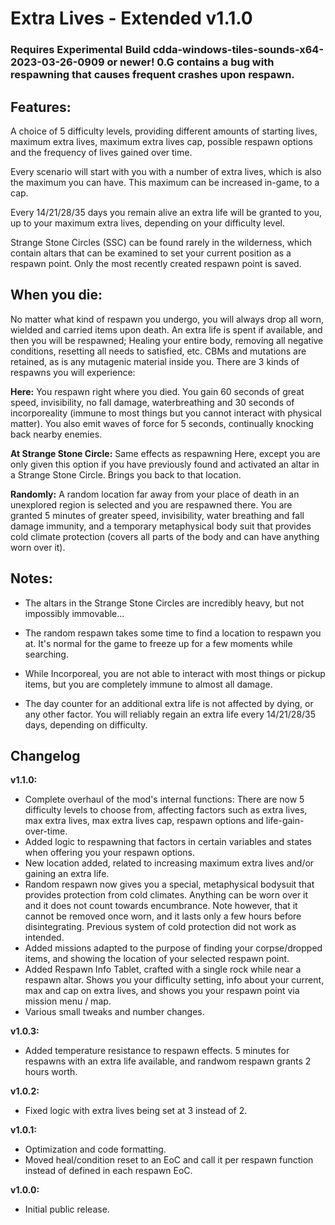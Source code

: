 # Extra Lives - Extended v1.1.0

### Requires Experimental Build cdda-windows-tiles-sounds-x64-2023-03-26-0909 or newer! 0.G contains a bug with respawning that causes frequent crashes upon respawn.

## **Features:**

A choice of 5 difficulty levels, providing different amounts of starting lives, maximum extra lives, maximum extra lives cap, possible respawn options and the frequency of lives gained over time.

Every scenario will start with you with a number of extra lives, which is also the maximum you can have. This maximum can be increased in-game, to a cap.

Every 14/21/28/35 days you remain alive an extra life will be granted to you, up to your maximum extra lives, depending on your difficulty level.

Strange Stone Circles (SSC) can be found rarely in the wilderness, which contain altars that can be examined to set your current position as a respawn point. Only the most recently created respawn point is saved.

## **When you die:**

No matter what kind of respawn you undergo, you will always drop all worn, wielded and carried items upon death. An extra life is spent if available, and then you will be respawned; Healing your entire body, removing all negative conditions, resetting all needs to satisfied, etc. CBMs and mutations are retained, as is any mutagenic material inside you. There are 3 kinds of respawns you will experience:

**Here:** You respawn right where you died. You gain 60 seconds of great speed, invisibility, no fall damage, waterbreathing and 30 seconds of incorporeality (immune to most things but you cannot interact with physical matter). You also emit waves of force for 5 seconds, continually knocking back nearby enemies.

**At Strange Stone Circle:** Same effects as respawning Here, except you are only given this option if you have previously found and activated an altar in a Strange Stone Circle. Brings you back to that location.

**Randomly:** A random location  far away from your place of death in an unexplored region is selected and you are respawned there. You are granted 5 minutes of greater speed, invisibility, water breathing and fall damage immunity, and a temporary metaphysical body suit that provides cold climate protection (covers all parts of the body and can have anything worn over it).

## **Notes:**

- The altars in the Strange Stone Circles are incredibly heavy, but not impossibly immovable...

- The random respawn takes some time to find a location to respawn you at. It's normal for the game to freeze up for a few moments while searching.

- While Incorporeal, you are not able to interact with most things or pickup items, but you are completely immune to almost all damage.

- The day counter for an additional extra life is not affected by dying, or any other factor. You will reliably regain an extra life every 14/21/28/35 days, depending on difficulty.


## **Changelog**

**v1.1.0:** 
- Complete overhaul of the mod's internal functions: There are now 5 difficulty levels to choose from, affecting factors such as extra lives, max extra lives, max extra lives cap, respawn options and life-gain-over-time.
- Added logic to respawning that factors in certain variables and states when offering you your respawn options.
- New location added, related to increasing maximum extra lives and/or gaining an extra life.
- Random respawn now gives you a special, metaphysical bodysuit that provides protection from cold climates. Anything can be worn over it and it does not count towards encumbrance. Note however, that it cannot be removed once worn, and it lasts only a few hours before disintegrating. Previous system of cold protection did not work as intended.
- Added missions adapted to the purpose of finding your corpse/dropped items, and showing the location of your selected respawn point.
- Added Respawn Info Tablet, crafted with a single rock while near a respawn altar. Shows you your difficulty setting, info about your current, max and cap on extra lives, and shows you your respawn point via mission menu / map.
- Various small tweaks and number changes.

**v1.0.3:** 
- Added temperature resistance to respawn effects. 5 minutes for respawns with an extra life available, and randwom respawn grants 2 hours worth.

**v1.0.2:** 
- Fixed logic with extra lives being set at 3 instead of 2.

**v1.0.1:** 
- Optimization and code formatting.
- Moved heal/condition reset to an EoC and call it per respawn function instead of defined in each respawn EoC.

**v1.0.0:** 
- Initial public release.